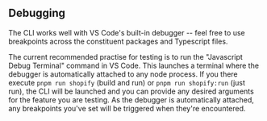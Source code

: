 ## Debugging

The CLI works well with VS Code's built-in debugger -- feel free to use breakpoints across the constituent packages and Typescript files.

The current recommended practise for testing is to run the "Javascript Debug Terminal" command in VS Code. This launches a terminal where the debugger is automatically attached to any node process. If you there execute `pnpm run shopify` (build and run) or `pnpm run shopify:run` (just run), the CLI will be launched and you can provide any desired arguments for the feature you are testing. As the debugger is automatically attached, any breakpoints you've set will be triggered when they're encountered.
